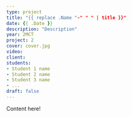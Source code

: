 ```yaml
---
type: project
title: "{{ replace .Name "-" " " | title }}"
date: {{ .Date }}
description: "Description"
year: 2MCT
project: 2
cover: cover.jpg
video:
client:
students:
- Student 1 name
- Student 2 name
- Student 3 name
- ...
draft: false
---
```


Content here!

